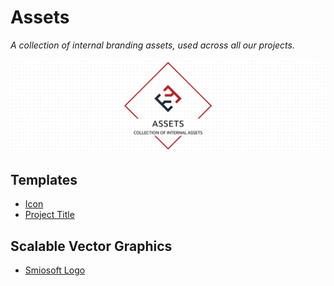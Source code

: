 # Assets

_A collection of internal branding assets, used across all our projects._

![Assets](./docs/.assets/project-title.png)

## Templates

- [Icon](./src/icon)
- [Project Title](./src/project-title)

## Scalable Vector Graphics

- [Smiosoft Logo](./src/smiosoft-logo)
